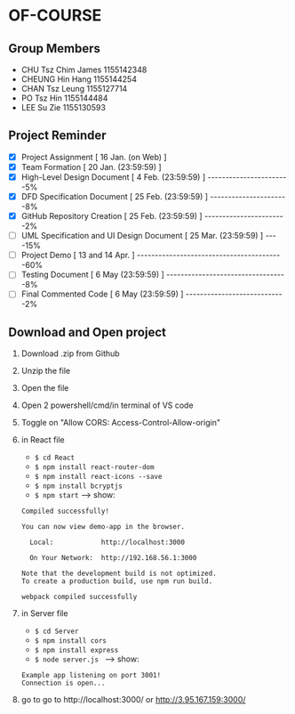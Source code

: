 # OF-COURSE

## Group Members
* CHU Tsz Chim James 1155142348
* CHEUNG Hin Hang 1155144254
* CHAN Tsz Leung 1155127714
* PO Tsz Hin 1155144484
* LEE Su Zie 1155130593

## Project Reminder
- [x] Project Assignment [ 16 Jan. (on Web) ] 
- [x] Team Formation [ 20 Jan. (23:59:59) ] 
- [x] High-Level Design Document [ 4 Feb. (23:59:59) ] -----------------------5%
- [x] DFD Specification Document [ 25 Feb. (23:59:59) ] ----------------------8%
- [x] GitHub Repository Creation [ 25 Feb. (23:59:59) ] -----------------------2%
- [ ] UML Specification and UI Design Document [ 25 Mar. (23:59:59) ] ----15%
- [ ] Project Demo [ 13 and 14 Apr. ] -----------------------------------------60%
- [ ] Testing Document [ 6 May (23:59:59) ] ----------------------------------8%
- [ ] Final Commented Code  [ 6 May (23:59:59) ] ----------------------------2%

## Download and Open project
1. Download .zip from Github
2. Unzip the file
3. Open the file
4. Open 2 powershell/cmd/in terminal of VS code
5. Toggle on "Allow CORS: Access-Control-Allow-origin"
6. in React file
   * ```$ cd React ```
   * ```$ npm install react-router-dom ```
   * ```$ npm install react-icons --save```
   * ```$ npm install bcryptjs```
   * ```$ npm start```
   --> show:
   ```
   Compiled successfully!

   You can now view demo-app in the browser.

     Local:            http://localhost:3000

     On Your Network:  http://192.168.56.1:3000

   Note that the development build is not optimized.
   To create a production build, use npm run build.

   webpack compiled successfully
   ```

7. in Server file
   * ```$ cd Server ``` 
   * ```$ npm install cors ``` 
   * ```$ npm install express ``` 
   * ```$ node server.js ``` 
   --> show:
   
   ``` 
   Example app listening on port 3001!
   Connection is open...
   ```
8. go to go to http://localhost:3000/ or http://3.95.167.159:3000/
